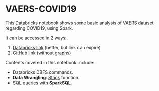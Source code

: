 # VAERS-COVID19
This Databricks notebook shows some basic analysis of VAERS dataset regarding COVID19, using Spark.

It can be accessed in 2 ways:  
1) [Databricks link](https://databricks-prod-cloudfront.cloud.databricks.com/public/4027ec902e239c93eaaa8714f173bcfc/5942596508827101/891949386290239/2010106425173321/latest.html) (better, but link can expire)  
2) [GitHub link](https://github.com/cvilla87/VAERS-COVID19/blob/main/VAERS%20-%20COVID19.ipynb) (without graphs)  

Contents covered in this notebook include:  
* Databricks DBFS commands.
* **Data Wrangling**: [Stack](https://spark.apache.org/docs/latest/api/sql/index.html#stack) function.
* SQL queries with **SparkSQL**.

